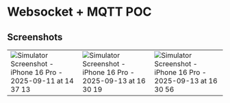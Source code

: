 # Websocket + MQTT POC

## Screenshots
|  |  |  |
|--|--|--|
| <img alt="Simulator Screenshot - iPhone 16 Pro - 2025-09-11 at 14 37 13" src="https://github.com/user-attachments/assets/c07fd539-ceb6-43e7-8723-292063f08bea" /> | <img alt="Simulator Screenshot - iPhone 16 Pro - 2025-09-13 at 16 30 19" src="https://github.com/user-attachments/assets/6c5238cc-706b-4299-9925-6311d6fa5fe1" /> | <img alt="Simulator Screenshot - iPhone 16 Pro - 2025-09-13 at 16 30 56" src="https://github.com/user-attachments/assets/b000046c-b205-46fe-9e15-75e45846c06e" /> |
